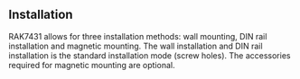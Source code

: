 ## Installation

RAK7431 allows for three installation methods: wall mounting, DIN rail installation and magnetic mounting. The wall installation and DIN rail installation is the standard installation mode (screw holes). The accessories required for magnetic mounting are optional.

<rk-img
  src="/assets/images/datasheet/rak7431/mounting.jpg"
  width="100%"
  figure-number="7"
  caption="Different Types of Mounting"
/>


